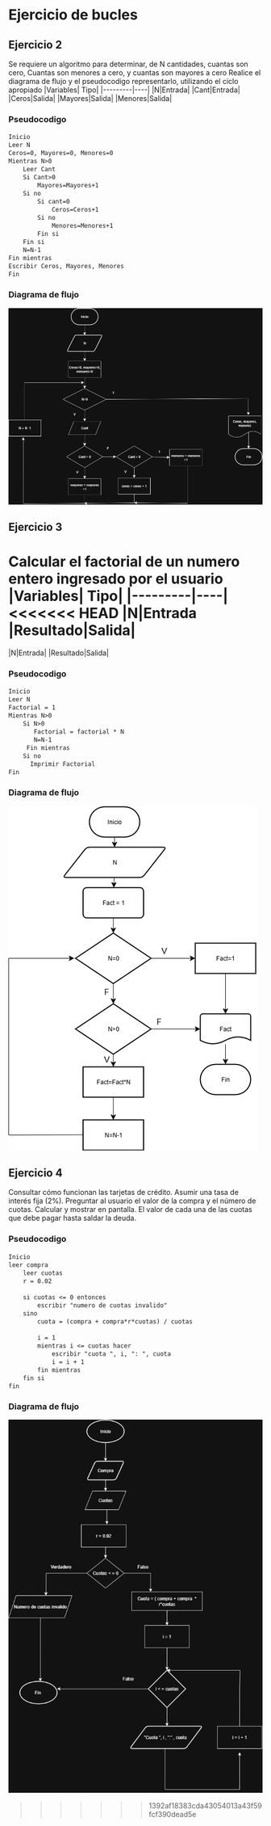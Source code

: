 # Ejercicio de bucles

## Ejercicio 2
Se requiere un algoritmo para determinar, de N cantidades, cuantas son cero, Cuantas son menores a cero, y cuantas son mayores a cero
Realice el diagrama de flujo y el pseudocodigo representarlo, utilizando el ciclo apropiado
|Variables| Tipo|
|---------|----|
|N|Entrada|
|Cant|Entrada|
|Ceros|Salida|
|Mayores|Salida|
|Menores|Salida|
### Pseudocodigo
```
Inicio
Leer N 
Ceros=0, Mayores=0, Menores=0
Mientras N>0
    Leer Cant
    Si Cant>0
        Mayores=Mayores+1
    Si no
        Si cant=0
            Ceros=Ceros+1
        Si no 
            Menores=Menores+1
        Fin si
    Fin si
    N=N-1
Fin mientras
Escribir Ceros, Mayores, Menores
Fin
```

### Diagrama de flujo
![Diagrama](imagen.png)
         
## Ejercicio 3
Calcular el factorial de un numero entero ingresado por el usuario
|Variables| Tipo|
|---------|----|
<<<<<<< HEAD
|N|Entrada
|Resultado|Salida|
=======
|N|Entrada|
|Resultado|Salida|

### Pseudocodigo
```
Inicio
Leer N
Factorial = 1
Mientras N>0
    Si N>0
       Factorial = factorial * N
       N=N-1
     Fin mientras
    Si no
      Imprimir Factorial
Fin
```

### Diagrama de flujo
![Diagrama](Factorial.drawio.png)

## Ejercicio 4
Consultar cómo funcionan las tarjetas de crédito. Asumir una tasa de interés fija (2%). Preguntar al usuario el valor de la compra y el número de cuotas. Calcular y mostrar en pantalla. El valor de cada una de las cuotas que debe pagar hasta saldar la deuda. 

### Pseudocodigo
```
Inicio
leer compra
    leer cuotas
    r = 0.02

    si cuotas <= 0 entonces
        escribir "numero de cuotas invalido"
    sino
        cuota = (compra + compra*r*cuotas) / cuotas

        i = 1
        mientras i <= cuotas hacer
            escribir "cuota ", i, ": ", cuota
            i = i + 1
        fin mientras
    fin si
fin
```
### Diagrama de flujo
![Diagrama](DIAGRAMATAREATARJETA.drawio.png)

>>>>>>> 1392af18383cda43054013a43f59fcf390dead5e
